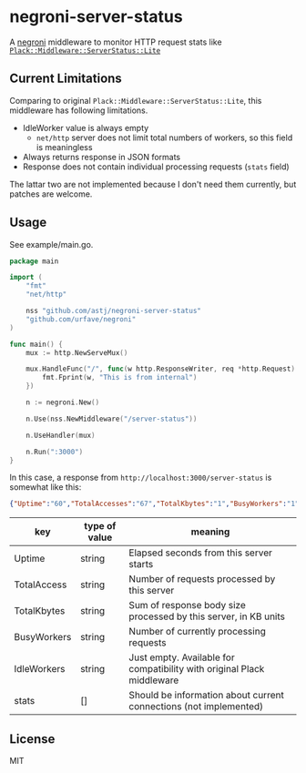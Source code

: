 # negroni-server-status

A [negroni](https://github.com/urfave/negroni) middleware to monitor HTTP request stats like [`Plack::Middleware::ServerStatus::Lite`](https://metacpan.org/pod/Plack::Middleware::ServerStatus::Lite)

## Current Limitations

Comparing to original `Plack::Middleware::ServerStatus::Lite`, this middleware has following limitations.
- IdleWorker value is always empty
  - `net/http` server does not limit total numbers of workers, so this field is meaningless
- Always returns response in JSON formats
- Response does not contain individual processing requests (`stats` field)

The lattar two are not implemented because I don't need them currently, but patches are welcome.

## Usage

See example/main.go.

```go
package main

import (
	"fmt"
	"net/http"

	nss "github.com/astj/negroni-server-status"
	"github.com/urfave/negroni"
)

func main() {
	mux := http.NewServeMux()

	mux.HandleFunc("/", func(w http.ResponseWriter, req *http.Request) {
		fmt.Fprint(w, "This is from internal")
	})

	n := negroni.New()

	n.Use(nss.NewMiddleware("/server-status"))

	n.UseHandler(mux)

	n.Run(":3000")
}
```

In this case, a response from `http://localhost:3000/server-status` is somewhat like this:
```json
{"Uptime":"60","TotalAccesses":"67","TotalKbytes":"1","BusyWorkers":"1","IdleWorkers":"","stats":[]}
```

| key         | type of value | meaning                                                                |
|-------------|---------------|------------------------------------------------------------------------|
| Uptime      | string        | Elapsed seconds from this server starts                                |
| TotalAccess | string        | Number of requests processed by this server                            |
| TotalKbytes | string        | Sum of response body size processed by this server, in KB units        |
| BusyWorkers | string        | Number of currently processing requests                                |
| IdleWorkers | string        | Just empty. Available for compatibility with original Plack middleware |
| stats       | []            | Should be information about current connections (not implemented)      |

## License

MIT
